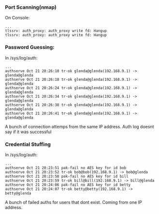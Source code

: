 ### Port Scanning(nmap)
On Console:

    ...
    tlssrv: auth_proxy: auth_proxy write fd: Hangup
    tlssrv: auth_proxy: auth_proxy write fd: Hangup

### Password Guessing:
In /sys/log/auth:

    ...
    authserve Oct 21 20:26:10 tr-ok glenda@glenda(192.168.9.1) -> glenda@glenda
    authserve Oct 21 20:26:18 tr-ok glenda@glenda(192.168.9.1) -> glenda@glenda
    authserve Oct 21 20:26:24 tr-ok glenda@glenda(192.168.9.1) -> glenda@glenda
    authserve Oct 21 20:26:34 tr-ok glenda@glenda(192.168.9.1) -> glenda@glenda
    authserve Oct 21 20:26:38 tr-ok glenda@glenda(192.168.9.1) -> glenda@glenda
    authserve Oct 21 20:26:41 tr-ok glenda@glenda(192.168.9.1) -> glenda@glenda

A bunch of connection attemps from the same IP address. Auth log doesnt say if it was successful

### Credential Stuffing
In /sys/log/auth:

    ...
    authserve Oct 21 20:23:51 pak-fail no AES key for id bob
    authserve Oct 21 20:23:52 tr-ok bob@bob(192.168.9.1) -> bob@glenda
    authserve Oct 21 20:23:58 pak-fail no AES key for id bill
    authserve Oct 21 20:23:59 tr-ok bill@bill(192.168.9.1) -> bill@glenda
    authserve Oct 21 20:24:06 pak-fail no AES key for id betty
    authserve Oct 21 20:24:07 tr-ok betty@betty(192.168.9.1) -> betty@glenda

A bunch of failed auths for users that dont exist. Coming from one IP address.
